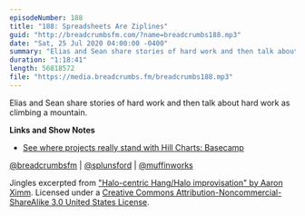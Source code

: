 ```yaml
---
episodeNumber: 188
title: "188: Spreadsheets Are Ziplines"
guid: "http://breadcrumbsfm.com/?name=breadcrumbs188.mp3"
date: "Sat, 25 Jul 2020 04:00:00 -0400"
summary: "Elias and Sean share stories of hard work and then talk about hard work as climbing a mountain."
duration: "1:18:41"
length: 56818572
file: "https://media.breadcrumbs.fm/breadcrumbs188.mp3"
---
```

Elias and Sean share stories of hard work and then talk about hard work as climbing a mountain.

**Links and Show Notes**
- [See where projects really stand with Hill Charts: Basecamp](https://basecamp.com/features/hill-charts)

[@breadcrumbsfm](https://twitter.com/breadcrumbsfm) | [@splunsford](https://twitter.com/splunsford) | [@muffinworks](https://twitter.com/muffinworks)

Jingles excerpted from ["Halo-centric Hang/Halo improvisation" by Aaron Ximm](http://freemusicarchive.org/music/aaron_ximm/handpans_and_the_hang/). Licensed under a [Creative Commons Attribution-Noncommercial-ShareAlike 3.0 United States License](http://creativecommons.org/licenses/by-nc-sa/3.0/us/).
